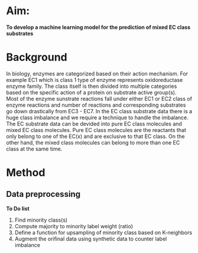 # Aim:
**To develop a machine learning model for the prediction of mixed EC class substrates**

# Background
In biology, enzymes are categorized based on their action mechanism. For example EC1 which is class 1 type of enzyme represents oxidoreductase enzyme family. The class itself is then divided into multiple categories based on the specific action of a protein on substrate active group(s).<br>
Most of the enzyme sunstrate reactions fall under either EC1 or EC2 class of enzyme reactions and number of reactions and corresponding substrates go down drastically from EC3 - EC7. 
In the EC class substrate data there is a huge class imbalance and we require a technique to handle the imbalance.
The EC substrate data can be devided into pure EC class molecules and mixed EC class molecules. Pure EC class molecules are the reactants that only belong to one of the EC(x) and are exclusive to that EC class.
On the other hand, the mixed class molecules can belong to more than one EC class at the same time.

# Method
## Data preprocessing
**To Do list**
1. Find minority class(s)
2. Compute majority to minority label weight (ratio)
3. Define a function for upsampling of minority class based on K-neighbors
4. Augment the orifinal data using synthetic data to counter label imbalance  
